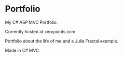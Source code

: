 # Portfolio
My C# ASP MVC Portfolio.  

Currently hosted at xeropoints.com.  

Portfolio about the life of me and a Julia Fractal example.  

Made in C# MVC

